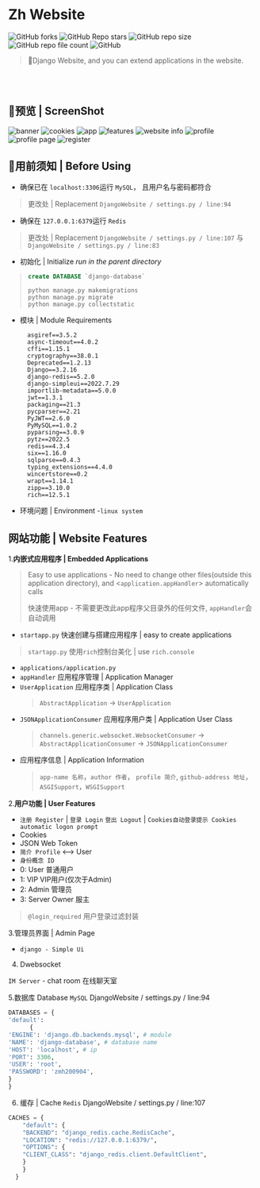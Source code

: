 # Zh Website
![GitHub forks](https://img.shields.io/github/forks/zmh-program/Zh-Website)
![GitHub Repo stars](https://img.shields.io/github/stars/zmh-program/Zh-Website)
![GitHub repo size](https://img.shields.io/github/repo-size/zmh-program/Zh-Website)
![GitHub repo file count](https://img.shields.io/github/directory-file-count/zmh-program/Zh-Website)
![GitHub](https://img.shields.io/github/license/zmh-program/Zh-Website)
> 🧡Django Website, and you can extend applications in the website.

<br></br>

## 🚀️预览 | ScreenShot

![banner](/preview/main-banner.PNG)
![cookies](/preview/cookies-adt.PNG)
![app](/preview/emapp.PNG)
![features](/preview/main-features.PNG)
![website info](/preview/main-info.PNG)
![profile](/preview/profile.PNG)
![profile page](/preview/profile-page.PNG)
![register](/preview/register.PNG)

## 🍉用前须知 | Before Using

- 确保已在 `localhost:3306`运行 `MySQL`， 且用户名与密码都符合

> 更改处 | Replacement `DjangoWebsite / settings.py / line:94`

- 确保在 `127.0.0.1:6379`运行 `Redis`

> 更改处 | Replacement `DjangoWebsite / settings.py / line:107` 与 `DjangoWebsite / settings.py / line:83`

- 初始化 | Initialize
  *run in the parent directory*
> ```sql
> create DATABASE `django-database`
> ```
> ```commandline
> python manage.py makemigrations
> python manage.py migrate
> python manage.py collectstatic
> ```


- 模块 | Module Requirements

  ```
    asgiref==3.5.2
    async-timeout==4.0.2
    cffi==1.15.1
    cryptography==38.0.1
    Deprecated==1.2.13
    Django==3.2.16
    django-redis==5.2.0
    django-simpleui==2022.7.29
    importlib-metadata==5.0.0
    jwt==1.3.1
    packaging==21.3
    pycparser==2.21
    PyJWT==2.6.0
    PyMySQL==1.0.2
    pyparsing==3.0.9
    pytz==2022.5
    redis==4.3.4
    six==1.16.0
    sqlparse==0.4.3
    typing_extensions==4.4.0
    wincertstore==0.2
    wrapt==1.14.1
    zipp==3.10.0
    rich==12.5.1
  ```
- 环境问题 | Environment
  -`linux system`

## 网站功能 | Website Features

1.**内嵌式应用程序 | Embedded Applications**

> Easy to use applications - No need to change other files(outside this application directory), and <`application.appHandler`> automatically calls
>
> 快速使用app - 不需要更改此app程序父目录外的任何文件, `appHandler`会自动调用

- `startapp.py` 快速创建与搭建应用程序 | easy to create applications

> `startapp.py` 使用`rich`控制台美化 | use `rich.console`

- `applications/application.py`
- `appHandler` 应用程序管理 | Application Manager
- `UserApplication` 应用程序类 | Application Class
  > `AbstractApplication` -> `UserApplication`
  >
- `JSONApplicationConsumer` 应用程序用户类 | Application User Class
  > `channels.generic.websocket.WebsocketConsumer` -> `AbstractApplicationConsumer` -> `JSONApplicationConsumer`
  >
- 应用程序信息 | Application Information
  > `app-name 名称`，`author 作者`， `profile 简介`, `github-address 地址`，`ASGISupport`，`WSGISupport`
  >

2.**用户功能 | User Features**

- `注册 Register` | `登录 Login` `登出 Logout` | `Cookies自动登录提示 Cookies automatic logon prompt`
- Cookies
- JSON Web Token
- `简介 Profile` <--> User
- `身份概念 ID`
- 0: User 普通用户
- 1:  VIP VIP用户(仅次于Admin)
- 2: Admin 管理员
- 3: Server Owner 服主

> `@login_required` 用户登录过滤封装

3.管理员界面 | Admin Page

- `django - Simple Ui`

4. Dwebsocket

`IM Server` - chat room 在线聊天室

5.数据库 Database `MySQL`
DjangoWebsite / settings.py / line:94

```python
DATABASES = {  
'default':  
      {  
'ENGINE': 'django.db.backends.mysql', # module  
'NAME': 'django-database', # database name  
'HOST': 'localhost', # ip  
'PORT': 3306,  
'USER': 'root',  
'PASSWORD': 'zmh200904',  
}  
}
```

6. 缓存 | Cache `Redis`
   DjangoWebsite / settings.py / line:107

```python
CACHES = {  
    "default": {  
    "BACKEND": "django_redis.cache.RedisCache",  
    "LOCATION": "redis://127.0.0.1:6379/",  
    "OPTIONS": {  
    "CLIENT_CLASS": "django_redis.client.DefaultClient",  
    }  
    }  
  }
```

